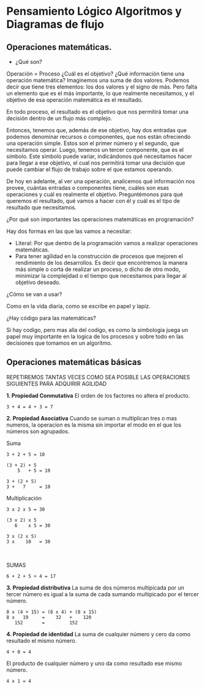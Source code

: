 # Pensamiento Lógico Algoritmos y Diagramas de flujo

## Operaciones matemáticas.
- ¿Qué son?  

Operación = Proceso
¿Cuál es el objetivo?
¿Qué información tiene una operación matemática?
Imaginemos una suma de dos valores. Podemos decir que tiene tres elementos: los dos valores y el signo de más. Pero falta un elemento que es el más importante, lo que realmente necesitamos, y el objetivo de esa operación matemática es el resultado.

En todo proceso, el resultado es el objetivo que nos permitirá tomar una decisión dentro de un flujo más complejo.

Entonces, tenemos que, además de ese objetivo, hay dos entradas que podemos denominar recursos o componentes, que nos están ofreciendo una operación simple. Estos son el primer número y el segundo, que necesitamos operar. Luego, tenemos un tercer componente, que es el símbolo. Este símbolo puede variar, indicándonos qué necesitamos hacer para llegar a ese objetivo, el cual nos permitirá tomar una decisión que puede cambiar el flujo de trabajo sobre el que estamos operando.

De hoy en adelante, al ver una operación, analicemos qué información nos provee, cuántas entradas o componentes tiene, cuáles son esas operaciones y cuál es realmente el objetivo. Preguntémonos para qué queremos el resultado, qué vamos a hacer con él y cuál es el tipo de resultado que necesitamos.

¿Por qué son importantes las operaciones matemáticas en programación?

Hay dos formas en las que las vamos a necesitar:

- Literal: Por que dentro de la programación vamos a realizar operaciones matemáticas.
- Para tener agilidad en la construcción de procesos que mejoren el rendimiento de los desarrollos. Es decir que encontremos la manera más simple o corta de realizar un proceso, o dicho de otro modo, minimizar la complejidad o el tiempo que necesitamos para llegar al objetivo deseado.

¿Cómo se van a usar?

Como en la vida diaria, como se escribe en papel y lapiz.

¿Hay código para las matemáticas?

Si hay codigo, pero mas alla del codigo, es como la simbologia juega un papel muy importante en la logica de los procesos y sobre todo en las decisiones que tomamos en un algoritmo.

## Operaciones matemáticas básicas

REPETIREMOS TANTAS VECES COMO SEA POSIBLE LAS OPERACIONES SIGUIENTES PARA ADQUIRIR AGILIDAD

**1. Propiedad Conmutativa**
El orden de los factores no altera el producto.

`3 + 4 = 4 + 3 = 7`

**2. Propiedad Asociativa**
Cuando se suman o multiplican tres o mas numeros, la operacion es la misma sin importar el modo en el que los números son agrupados.


Suma
```
3 + 2 + 5 = 10

(3 + 2) + 5
    5   + 5 = 10

3 + (2 + 5)
3 +   7     = 10 
```

Multiplicación
```
3 x 2 x 5 = 30

(3 x 2) x 5
   6    x 5 = 30

3 x (2 x 5)
3 x    10   = 30
```

<br>

SUMAS

```
6 + 2 + 5 + 4 = 17
```

**3. Propiedad distributiva**
La suma de dos números multipicada por un tercer número es igual a la suma de cada sumando multipicado por el tercer número.

```
8 x (4 + 15) = (8 x 4) + (8 x 15)
8 x   19     =    32   +    120
   152       =         152   
```

**4. Propiedad de identidad**
La suma de cualquier número y cero da como resultado el mismo número.

`4 + 0 = 4`

El producto de cualquier número y uno da como resultado ese mismo número.

`4 x 1 = 4`

